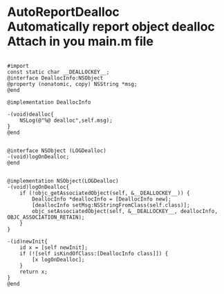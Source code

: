 AutoReportDealloc<br>
Automatically report object dealloc<br>
Attach in you main.m file
=================

<pre>
<code>
#import <objc/runtime.h>
const static char __DEALLOCKEY__;
@interface DeallocInfo:NSObject
@property (nonatomic, copy) NSString *msg;
@end

@implementation DeallocInfo

-(void)dealloc{
    NSLog(@"%@ dealloc",self.msg);
}
@end


@interface NSObject (LOGDealloc)
-(void)logOnDealloc;
@end


@implementation NSObject(LOGDealloc)
-(void)logOnDealloc{
    if (!objc_getAssociatedObject(self, &__DEALLOCKEY__)) {
        DeallocInfo *deallocInfo = [DeallocInfo new];
        [deallocInfo setMsg:NSStringFromClass(self.class)];
        objc_setAssociatedObject(self, &__DEALLOCKEY__, deallocInfo, OBJC_ASSOCIATION_RETAIN);
    }
}

-(id)newInit{
    id x = [self newInit];
    if (![self isKindOfClass:[DeallocInfo class]]) {
        [x logOnDealloc];
    }
    return x;
}
@end

</code>
</pre>
